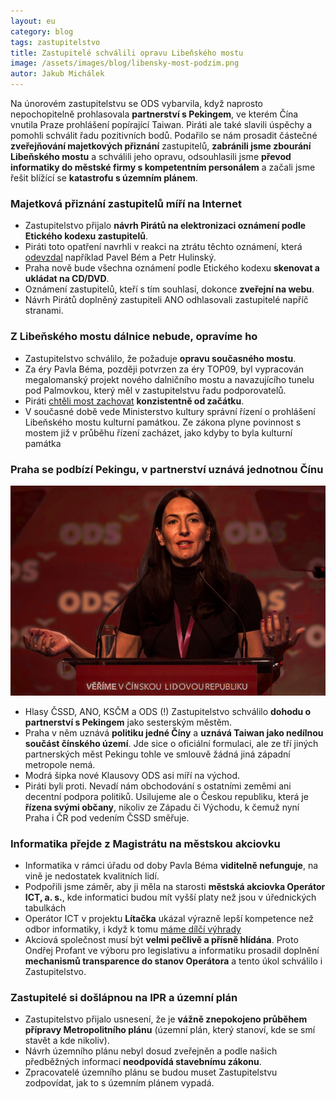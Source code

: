```yaml
---
layout: eu
category: blog
tags: zastupitelstvo
title: Zastupitelé schválili opravu Libeňského mostu
image: /assets/images/blog/libensky-most-podzim.png
autor: Jakub Michálek
---
```


Na únorovém zastupitelstvu se ODS vybarvila, když naprosto nepochopitelně prohlasovala **partnerství s Pekingem**, ve kterém Čína vnutila Praze prohlášení popírající Taiwan. Piráti ale také slavili úspěchy a pomohli schválit řadu pozitivních bodů. Podařilo se nám prosadit částečné **zveřejňování majetkových přiznání** zastupitelů, **zabránili jsme zbourání Libeňského mostu** a schválili jeho opravu, odsouhlasili jsme **převod informatiky do městské firmy s kompetentním personálem** a začali jsme řešit blížící se **katastrofu s územním plánem**. 

### Majetková přiznání zastupitelů míří na Internet

* Zastupitelstvo přijalo **návrh Pirátů na elektronizaci oznámení podle Etického kodexu zastupitelů**. 
* Piráti toto opatření navrhli v reakci na ztrátu těchto oznámení, která [odevzdal](https://praha.pirati.cz/problemy-s-priznanimi.html) například Pavel Bém a Petr Hulinský. 
* Praha nově bude všechna oznámení podle Etického kodexu **skenovat a ukládat na CD/DVD**. 
* Oznámení zastupitelů, kteří s tím souhlasí, dokonce **zveřejní na webu**. 
* Návrh Pirátů doplněný zastupiteli ANO odhlasovali zastupitelé napříč stranami.

### Z Libeňského mostu dálnice nebude, opravíme ho

* Zastupitelstvo schválilo, že požaduje **opravu současného mostu**.
* Za éry Pavla Béma, později potvrzen za éry TOP09, byl vypracován megalomanský projekt nového dalničního mostu a navazujícího tunelu pod Palmovkou, který měl v zastupitelstvu řadu podporovatelů.
* Piráti [chtěli most zachovat](https://praha.pirati.cz/tlibensky-most.html) **konzistentně od začátku**.
* V současné době vede Ministerstvo kultury správní řízení o prohlášení Libeňského mostu kulturní památkou. Ze zákona plyne povinnost s mostem již v průběhu řízení zacházet, jako kdyby to byla kulturní památka

### Praha se podbízí Pekingu, v partnerství uznává jednotnou Čínu

![Alexandra Udženija z ODS](/assets/images/blog/uxh.png "Kdo všechno chce jednotnou Čínu?")

* Hlasy ČSSD, ANO, KSČM a ODS (!) Zastupitelstvo schválilo **dohodu o partnerství s Pekingem** jako sesterským městěm. 
* Praha v něm uznává **politiku jedné Číny** a **uznává Taiwan jako nedílnou součást čínského území**. Jde sice o oficiální formulaci, ale ze tří jiných partnerských měst Pekingu tohle ve smlouvě žádná jiná západní metropole nemá.
* Modrá šipka nové Klausovy ODS asi míří na východ. 
* Piráti byli proti. Nevadí nám obchodování s ostatními zeměmi ani decentní podpora politiků. Usilujeme ale o Českou republiku, která je **řízena svými občany**, nikoliv ze Západu či Východu, k čemuž nyní Praha i ČR pod vedením ČSSD směřuje.


### Informatika přejde z Magistrátu na městskou akciovku
* Informatika v rámci úřadu od doby Pavla Béma **viditelně nefunguje**, na vině je nedostatek kvalitních lidí.
* Podpořili jsme záměr, aby ji měla na starosti **městská akciovka Operátor ICT, a. s.**, kde informatici budou mít vyšší platy než jsou v úřednických tabulkách
* Operátor ICT v projektu **Lítačka** ukázal výrazně lepší kompetence než odbor informatiky, i když k tomu [máme dílčí výhrady](https://www.facebook.com/ondrej.profant/posts/10205652294333350) 
* Akciová společnost musí být **velmi pečlivě a přísně hlídána**. Proto Ondřej Profant ve výboru pro legislativu a informatiku prosadil doplnění **mechanismů transparence do stanov Operátora** a tento úkol schválilo i Zastupitelstvo.

### Zastupitelé si došlápnou na IPR a územní plán
* Zastupitelstvo přijalo usnesení, že je **vážně znepokojeno průběhem přípravy Metropolitního plánu** (územní plán, který stanoví, kde se smí stavět a kde nikoliv).
* Návrh územního plánu nebyl dosud zveřejněn a podle našich předběžných informací **neodpovídá stavebnímu zákonu**.
* Zpracovatelé územního plánu se budou muset Zastupitelstvu zodpovídat, jak to s územním plánem vypadá. 

